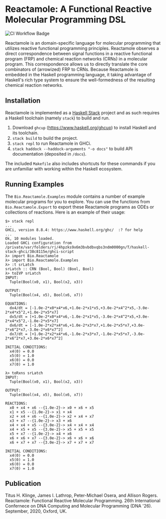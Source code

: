 # Reactamole: A Functional Reactive Molecular Programming DSL

![CI Workflow Badge](https://github.com/digMP/haskell-reactamole/actions/workflows/main.yml/badge.svg)

Reactamole is an domain-specific language for molecular programming that
utilizes reactive functional programming principles. Reactamole observes a
direct correspondence between signal functions in a reactive functional program
(FRP) and chemical reaction networks (CRNs) in a molecular program. This
correspondence allows us to directly translate the core combinators of
(arrowized) FRP to CRNs. Because Reactamole is embedded in the Haskell
programming language, it taking advantage of Haskell's rich type system to
ensure the well-formedness of the resulting chemical reaction networks.

## Installation

Reactamole is implemented as a [Haskell Stack](https://haskellstack.org)
project and as such requires a Haskell toolchain (namely `stack`) to build and
run.

1.  Download `ghcup` (https://www.haskell.org/ghcup) to install Haskell and its
    toolchain.
2.  `stack build` to build the project.
3.  `stack repl` to run Reactamole in GHCi.
4.  `stack haddock --haddock-arguments "-o docs"` to build API documentation
    (deposited in `/docs`).

The included `Makefile` also includes shortcuts for these commands if you are
unfamiliar with working within the Haskell ecosystem.

## Running Examples

The `Bio.Reactamole.Examples` module contains a number of example molecular
programs for you to explore. You can use the functions from
`Bio.Reactamole.Export` to export these Reactamole programs as ODEs or
collections of reactions. Here is an example of their usage:

~~~console
$> stack repl
...
GHCi, version 8.8.4: https://www.haskell.org/ghc/  :? for help
...
Ok, 10 modules loaded.
Loaded GHCi configuration from /private/var/folders/rj/4hpzks9x6m3bvbdbvqbs3ndm0000gn/T/haskell-stack-ghci/38c8115e/ghci-script
λ> import Bio.Reactamole
λ> import Bio.Reactamole.Examples
λ> :t srLatch
srLatch :: CRN (Bool, Bool) (Bool, Bool)
λ> toIVP srLatch
INPUT:
  Tuple(Bool(x0, x1), Bool(x2, x3))

OUTPUT:
  Tuple(Bool(x4, x5), Bool(x6, x7))

EQUATIONS:
  dx4/dt = [-1.0e-2*x0*x4*x6,+1.0e-2*x1*x5,+3.0e-2*x4^2*x5,-3.0e-2*x4*x5^2,+1.0e-2*x5*x7]
  dx5/dt = [+1.0e-2*x0*x4*x6,-1.0e-2*x1*x5,-3.0e-2*x4^2*x5,+3.0e-2*x4*x5^2,-1.0e-2*x5*x7]
  dx6/dt = [-1.0e-2*x2*x4*x6,+1.0e-2*x3*x7,+1.0e-2*x5*x7,+3.0e-2*x6^2*x7,-3.0e-2*x6*x7^2]
  dx7/dt = [+1.0e-2*x2*x4*x6,-1.0e-2*x3*x7,-1.0e-2*x5*x7,-3.0e-2*x6^2*x7,+3.0e-2*x6*x7^2]

INITIAL CONDITIONS:
  x4(0) = 0.0
  x5(0) = 1.0
  x6(0) = 0.0
  x7(0) = 1.0

λ> toRxns srLatch
INPUT:
  Tuple(Bool(x0, x1), Bool(x2, x3))

OUTPUT:
  Tuple(Bool(x4, x5), Bool(x6, x7))

REACTIONS:
  x0 + x4 + x6 --{1.0e-2}-> x0 + x6 + x5
  x1 + x5 --{1.0e-2}-> x1 + x4
  x2 + x4 + x6 --{1.0e-2}-> x2 + x4 + x7
  x3 + x7 --{1.0e-2}-> x3 + x6
  x4 + x4 + x5 --{3.0e-2}-> x4 + x4 + x4
  x4 + x5 + x5 --{3.0e-2}-> x5 + x5 + x5
  x5 + x7 --{1.0e-2}-> x4 + x6
  x6 + x6 + x7 --{3.0e-2}-> x6 + x6 + x6
  x6 + x7 + x7 --{3.0e-2}-> x7 + x7 + x7

INITIAL CONDITIONS:
  x4(0) = 0.0
  x5(0) = 1.0
  x6(0) = 0.0
  x7(0) = 1.0
~~~

## Publication

Titus H. Klinge, James I. Lathrop, Peter-Michael Osera, and Allison Rogers.
Reactamole: Functional Reactive Molecular Programming. 26th International
Confernece on DNA Computing and Molecular Programming (DNA '26). September,
2020, Oxford, UK.